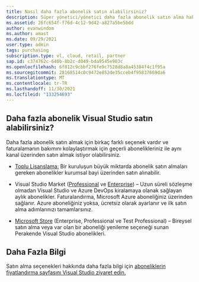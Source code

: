 ```yaml
---
title: Nasıl daha fazla abonelik satın alabilirsiniz?
description: Süper yönetici/yönetici daha fazla abonelik satın alma hakkında daha fazla bilgi istiyor
ms.assetid: 26fc654f-f76d-4c12-9d42-a827a5be5bdd
author: evanwindom
ms.author: amast
ms.date: 09/29/2021
user.type: admin
tags: purchasing
subscription.type: vl, cloud, retail, partner
sap.id: c374762c-640b-8b2c-d049-bda9545e903c
ms.openlocfilehash: 6f012c9cbbf276fe9c7528d8a8a45384f4c1f95a
ms.sourcegitcommit: 28168514c0c9472e852de35cceb4f95837669da6
ms.translationtype: MT
ms.contentlocale: tr-TR
ms.lasthandoff: 11/30/2021
ms.locfileid: "133254693"
---
```

## <a name="how-can-i-purchase-more-visual-studio-subscriptions"></a>Daha fazla abonelik Visual Studio satın alabilirsiniz?

Daha fazla abonelik satın almak için birkaç farklı seçenek vardır ve faturalamanın bakımını kolaylaştırmak için geçerli abonelikleriniz ile aynı kanal üzerinden satın almak istiyor olabilirsiniz.

* [Toplu Lisanslama:](https://www.microsoft.com/licensing/how-to-buy/how-to-buy?rtc=1) Bir kuruluşun büyük miktarda abonelik satın almaları gereken abonelikler kurumsal bayi üzerinden satın alınabilir. 

* Visual Studio Market ([Professional](https://marketplace.visualstudio.com/items?itemName=ms.vs-professional-monthly) ve [Enterprise](https://marketplace.visualstudio.com/items?itemName=ms.vs-enterprise-monthly)) – Uzun süreli sözleşme olmadan Visual Studio ve Azure DevOps kiralamaya olanak sağlayan aylık abonelikler. Faturalandırma, Microsoft Azure aboneliğiniz üzerinden sağlanır. Azure aboneliğiniz yoksa, ücretsiz olarak ayarlanır ve ilk satın alma adımlarınızı tamamlarsınız.

* [Microsoft Store](https://www.microsoft.com/store/collections/visualstudio?rtc=1) (Enterprise, Professional ve Test Professional) – Bireysel satın alma veya var olan bir aboneliği yenileme seçeneği sunan Perakende Visual Studio abonelikleri.

## <a name="more-information"></a>Daha Fazla Bilgi
Satın alma seçenekleri hakkında daha fazla bilgi için [aboneliklerin fiyatlandırma sayfasını Visual Studio ziyaret edin.](https://visualstudio.microsoft.com/vs/pricing/)